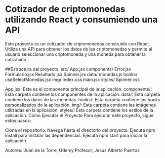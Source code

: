 # Cotizador de criptomonedas utilizando React y consumiendo una API

Este proyecto es un cotizador de criptomonedas construido con React. Utiliza una API para obtener los datos de las criptomonedas y permite al usuario seleccionar una criptomoneda y una moneda para obtener la cotización.

##Estructura del proyecto:
src/
App.jsx
components/
Error.jsx
Formulario.jsx
Resultado.jsx
Spinner.jsx
data/
monedas.js
hooks/
useSelectMonedas.jsx
img/
index.css
main.jsx
styles/
Spinner.css

App.jsx: Este es el componente principal de la aplicación.
components/: Esta carpeta contiene los componentes de la aplicación.
data/: Esta carpeta contiene los datos de las monedas.
hooks/: Esta carpeta contiene los hooks personalizados de la aplicación.
img/: Esta carpeta contiene las imágenes utilizadas en la aplicación.
styles/: Esta carpeta contiene los estilos de la aplicación.
Cómo Ejecutar el Proyecto
Para ejecutar este proyecto, sigue estos pasos:

Clona el repositorio.
Navega hasta el directorio del proyecto.
Ejecuta npm install para instalar las dependencias.
Ejecuta npm start para iniciar la aplicación.

Autores: Juan de la Torre, Udemy Profesor, Jesus Alberto Puertos
